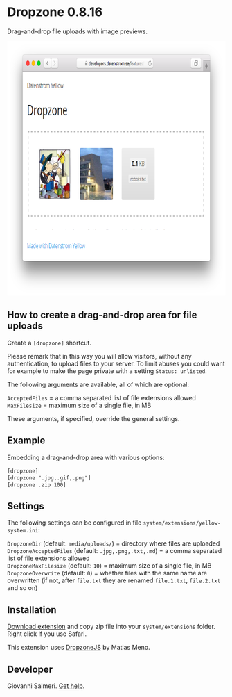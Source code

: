 # Dropzone 0.8.16

Drag-and-drop file uploads with image previews.

<p align="center"><img src="dropzone-screenshot.png?raw=true" width="795" height="586" alt="Screenshot"></p>

## How to create a drag-and-drop area for file uploads

Create a `[dropzone]` shortcut. 

Please remark that in this way you will allow visitors, without any authentication, to upload files to your server. To limit abuses you could want for example to make the page private with a setting `Status: unlisted`.

The following arguments are available, all of which are optional:

`AcceptedFiles` = a comma separated list of file extensions allowed   
`MaxFilesize` = maximum size of a single file, in MB  

These arguments, if specified, override the general settings.

## Example

Embedding a drag-and-drop area with various options:

    [dropzone]
    [dropzone ".jpg,.gif,.png"]
    [dropzone .zip 100]

## Settings

The following settings can be configured in file `system/extensions/yellow-system.ini`:

`DropzoneDir` (default: `media/uploads/`) = directory where files are uploaded  
`DropzoneAcceptedFiles` (default: `.jpg,.png,.txt,.md`) = a comma separated list of file extensions allowed  
`DropzoneMaxFilesize` (default: `10`) = maximum size of a single file, in MB  
`DropzoneOverwrite` (default: `0`) = whether files with the same name are overwritten (if not, after `file.txt` they are renamed `file.1.txt`, `file.2.txt` and so on)  

## Installation

[Download extension](https://github.com/GiovanniSalmeri/yellow-dropzone/archive/master.zip) and copy zip file into your `system/extensions` folder. Right click if you use Safari.

This extension uses [DropzoneJS](https://www.dropzonejs.com/) by Matias Meno.

## Developer

Giovanni Salmeri. [Get help](https://github.com/GiovanniSalmeri/yellow-dropzone/issues).
